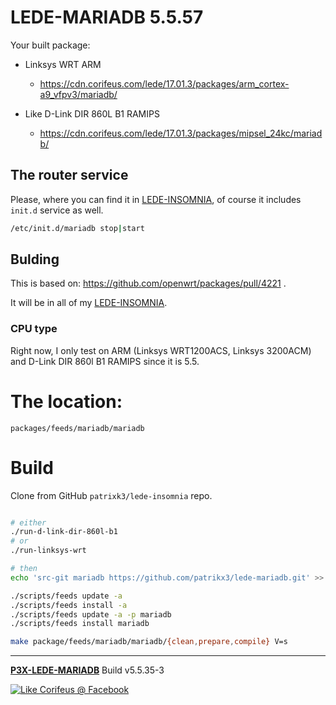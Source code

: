 # LEDE-MARIADB 5.5.57

Your built package:
  
* Linksys WRT ARM 
  * https://cdn.corifeus.com/lede/17.01.3/packages/arm_cortex-a9_vfpv3/mariadb/  

* Like D-Link DIR 860L B1 RAMIPS 
  * https://cdn.corifeus.com/lede/17.01.3/packages/mipsel_24kc/mariadb/


## The router service

Please, where you can find it in  [LEDE-INSOMNIA](https://pages.corifeus.com/lede-insomnia), of course it includes ```init.d``` service as well.

```bash
/etc/init.d/mariadb stop|start
```

## Bulding

This is based on:
https://github.com/openwrt/packages/pull/4221 .

It will be in all of my [LEDE-INSOMNIA](https://pages.corifeus.com/lede-insomnia).

### CPU type
Right now, I only test on ARM (Linksys WRT1200ACS, Linksys 3200ACM) and D-Link DIR 860l B1 RAMIPS since it is 5.5.

# The location:  
  
```text
packages/feeds/mariadb/mariadb
```

# Build

Clone from GitHub ```patrixk3/lede-insomnia``` repo.

```bash

# either
./run-d-link-dir-860l-b1
# or
./run-linksys-wrt

# then
echo 'src-git mariadb https://github.com/patrikx3/lede-mariadb.git' >> feeds.conf

./scripts/feeds update -a
./scripts/feeds install -a
./scripts/feeds update -a -p mariadb
./scripts/feeds install mariadb

make package/feeds/mariadb/mariadb/{clean,prepare,compile} V=s

```


[//]: #@corifeus-footer

---

[**P3X-LEDE-MARIADB**](https://pages.corifeus.com/lede-mariadb) Build v5.5.35-3 

[![Like Corifeus @ Facebook](https://img.shields.io/badge/LIKE-Corifeus-3b5998.svg)](https://www.facebook.com/corifeus.software) 
 

[//]: #@corifeus-footer:end